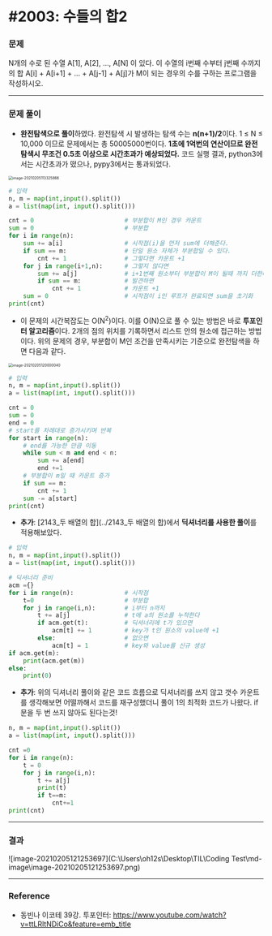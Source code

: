 # #2003: 수들의 합2

### 문제

 N개의 수로 된 수열 A[1], A[2], …, A[N] 이 있다. 이 수열의 i번째 수부터 j번째 수까지의 합 A[i] + A[i+1] + … + A[j-1] + A[j]가 M이 되는 경우의 수를 구하는 프로그램을 작성하시오.

---

### 문제 풀이

-  **완전탐색으로 풀이**하였다. 완전탐색 시 발생하는 탐색 수는 **n(n+1)/2**이다. 1 ≤ N ≤ 10,000 이므로 문제에서는 총 50005000번이다. **1초에 1억번의 연산이므로 완전탐색시 무조건 0.5초 이상으로 시간초과가 예상되었다.** 코드 실행 결과, python3에서는 시간초과가 떴으나, pypy3에서는 통과되었다.

<img src="C:\Users\oh12s\Desktop\TIL\Coding Test\md-image\image-20210205113325866.png" alt="image-20210205113325866" style="zoom: 50%;" />

``` python
# 입력
n, m = map(int,input().split())
a = list(map(int, input().split()))

cnt = 0							# 부분합이 M인 경우 카운트
sum = 0							# 부분합
for i in range(n):
    sum += a[i]					# 시작점(i)을 먼저 sum에 더해준다.
    if sum == m:				# 단일 원소 자체가 부분합일 수 있다.
        cnt += 1				# 그렇다면 카운트 +1
    for j in range(i+1,n):		# 그렇지 않다면 
        sum += a[j]				# i+1번째 원소부터 부분합이 M이 될때 까지 더한다.
        if sum == m:			# 발견하면
            cnt += 1			# 카운트 +1
    sum = 0						# 시작점이 i인 루프가 완료되면 sum을 초기화
print(cnt)

```



- 이 문제의 시간복잡도는 O(N<sup>2</sup>)이다. 이를 O(N)으로 풀 수 있는 방법은 바로 **투포인터 알고리즘**이다. 2개의 점의 위치를 기록하면서 리스트 안의 원소에 접근하는 방법이다. 위의 문제의 경우, 부분합이 M인 조건을 만족시키는 기준으로 완전탐색을 하면 다음과 같다.

<img src="C:\Users\oh12s\Desktop\TIL\Coding Test\md-image\image-20210205120000040.png" alt="image-20210205120000040" style="zoom:50%;" />

```python
# 입력
n, m = map(int,input().split())
a = list(map(int, input().split()))

cnt = 0
sum = 0
end = 0
# start를 차례대로 증가시키며 반복
for start in range(n):
    # end를 가능한 만큼 이동
    while sum < m and end < n:
        sum += a[end]
        end +=1
    # 부분합이 m일 때 카운트 증가
    if sum == m:
        cnt += 1
    sum -= a[start]
print(cnt)
```

- **추가**: [2143_두 배열의 합](../2143_두 배열의 합)에서 **딕셔너리를 사용한 풀이**를 적용해보았다.

```python
# 입력
n, m = map(int,input().split())
a = list(map(int, input().split()))

# 딕셔너리 준비
acm ={}
for i in range(n):				# 시작점
    t=0							# 부분합
    for j in range(i,n):		# i부터 n까지
        t += a[j]				# t에 a의 원소를 누적한다
        if acm.get(t):			# 딕셔너리에 t가 있으면
            acm[t] += 1			# key가 t인 원소의 value에 +1
        else:					# 없으면
            acm[t] = 1			# key와 value를 신규 생성
if acm.get(m):
    print(acm.get(m))
else:
    print(0)
```

- **추가**: 위의 딕셔너리 풀이와 같은 코드 흐름으로 딕셔너리를 쓰지 않고 갯수 카운트를 생각해보면 어떨까해서 코드를 재구성했더니 풀이 1의 최적화 코드가 나왔다. if문을 두 번 쓰지 않아도 된다는것!

```python
n, m = map(int,input().split())
a = list(map(int, input().split()))

cnt =0
for i in range(n):
    t = 0
    for j in range(i,n):
        t += a[j]
        print(t)
        if t==m:
            cnt+=1
print(cnt)
```



  

---

### 결과

![image-20210205121253697](C:\Users\oh12s\Desktop\TIL\Coding Test\md-image\image-20210205121253697.png)

---

### Reference

- 동빈나 이코테 39강. 투포인터: https://www.youtube.com/watch?v=ttLRltNDiCo&feature=emb_title

